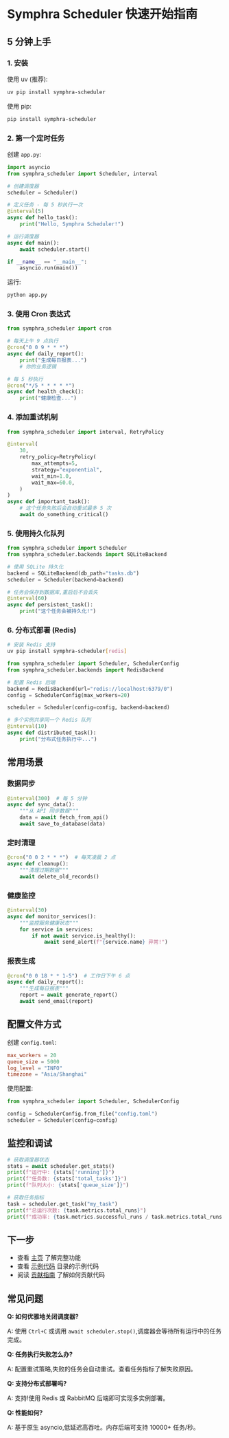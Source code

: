 # Symphra Scheduler 快速开始指南

## 5 分钟上手

### 1. 安装

使用 uv (推荐):
```bash
uv pip install symphra-scheduler
```

使用 pip:
```bash
pip install symphra-scheduler
```

### 2. 第一个定时任务

创建 `app.py`:

```python
import asyncio
from symphra_scheduler import Scheduler, interval

# 创建调度器
scheduler = Scheduler()

# 定义任务 - 每 5 秒执行一次
@interval(5)
async def hello_task():
    print("Hello, Symphra Scheduler!")

# 运行调度器
async def main():
    await scheduler.start()

if __name__ == "__main__":
    asyncio.run(main())
```

运行:
```bash
python app.py
```

### 3. 使用 Cron 表达式

```python
from symphra_scheduler import cron

# 每天上午 9 点执行
@cron("0 0 9 * * *")
async def daily_report():
    print("生成每日报表...")
    # 你的业务逻辑

# 每 5 秒执行
@cron("*/5 * * * * *")
async def health_check():
    print("健康检查...")
```

### 4. 添加重试机制

```python
from symphra_scheduler import interval, RetryPolicy

@interval(
    30,
    retry_policy=RetryPolicy(
        max_attempts=5,
        strategy="exponential",
        wait_min=1.0,
        wait_max=60.0,
    )
)
async def important_task():
    # 这个任务失败后会自动重试最多 5 次
    await do_something_critical()
```

### 5. 使用持久化队列

```python
from symphra_scheduler import Scheduler
from symphra_scheduler.backends import SQLiteBackend

# 使用 SQLite 持久化
backend = SQLiteBackend(db_path="tasks.db")
scheduler = Scheduler(backend=backend)

# 任务会保存到数据库,重启后不会丢失
@interval(60)
async def persistent_task():
    print("这个任务会被持久化!")
```

### 6. 分布式部署 (Redis)

```bash
# 安装 Redis 支持
uv pip install symphra-scheduler[redis]
```

```python
from symphra_scheduler import Scheduler, SchedulerConfig
from symphra_scheduler.backends import RedisBackend

# 配置 Redis 后端
backend = RedisBackend(url="redis://localhost:6379/0")
config = SchedulerConfig(max_workers=20)

scheduler = Scheduler(config=config, backend=backend)

# 多个实例共享同一个 Redis 队列
@interval(10)
async def distributed_task():
    print("分布式任务执行中...")
```

## 常用场景

### 数据同步

```python
@interval(300)  # 每 5 分钟
async def sync_data():
    """从 API 同步数据"""
    data = await fetch_from_api()
    await save_to_database(data)
```

### 定时清理

```python
@cron("0 0 2 * * *")  # 每天凌晨 2 点
async def cleanup():
    """清理过期数据"""
    await delete_old_records()
```

### 健康监控

```python
@interval(30)
async def monitor_services():
    """监控服务健康状态"""
    for service in services:
        if not await service.is_healthy():
            await send_alert(f"{service.name} 异常!")
```

### 报表生成

```python
@cron("0 0 18 * * 1-5")  # 工作日下午 6 点
async def daily_report():
    """生成每日报表"""
    report = await generate_report()
    await send_email(report)
```

## 配置文件方式

创建 `config.toml`:

```toml
max_workers = 20
queue_size = 5000
log_level = "INFO"
timezone = "Asia/Shanghai"
```

使用配置:

```python
from symphra_scheduler import Scheduler, SchedulerConfig

config = SchedulerConfig.from_file("config.toml")
scheduler = Scheduler(config=config)
```

## 监控和调试

```python
# 获取调度器状态
stats = await scheduler.get_stats()
print(f"运行中: {stats['running']}")
print(f"任务数: {stats['total_tasks']}")
print(f"队列大小: {stats['queue_size']}")

# 获取任务指标
task = scheduler.get_task("my_task")
print(f"总运行次数: {task.metrics.total_runs}")
print(f"成功率: {task.metrics.successful_runs / task.metrics.total_runs * 100}%")
```

## 下一步

- 查看 [主页](index.md) 了解完整功能
- 查看 [示例代码](https://github.com/getaix/symphra-scheduler/tree/main/examples/) 目录的示例代码
- 阅读 [贡献指南](contributing.md) 了解如何贡献代码

## 常见问题

**Q: 如何优雅地关闭调度器?**

A: 使用 `Ctrl+C` 或调用 `await scheduler.stop()`,调度器会等待所有运行中的任务完成。

**Q: 任务执行失败怎么办?**

A: 配置重试策略,失败的任务会自动重试。查看任务指标了解失败原因。

**Q: 支持分布式部署吗?**

A: 支持!使用 Redis 或 RabbitMQ 后端即可实现多实例部署。

**Q: 性能如何?**

A: 基于原生 asyncio,低延迟高吞吐。内存后端可支持 10000+ 任务/秒。
